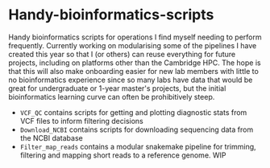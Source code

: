 # Handy-bioinformatics-scripts
Handy bioinformatics scripts for operations I find myself needing to perform frequently. Currently working on modularising some of the pipelines I have created this year so that I (or others) can reuse everything for future projects, including on platforms other than the Cambridge HPC. The hope is that this will also make onboarding easier for new lab members with little to no bioinformatics experience since so many labs have data that would be great for undergraduate or 1-year master's projects, but the initial bioinformatics learning curve can often be prohibitively steep.

- `VCF_QC` contains scripts for getting and plotting diagnostic stats from VCF files to inform filtering decisions
- `Download_NCBI` contains scripts for downloading sequencing data from the NCBI database
- `Filter_map_reads` contains a modular snakemake pipeline for trimming, filtering and mapping short reads to a reference genome. WIP
